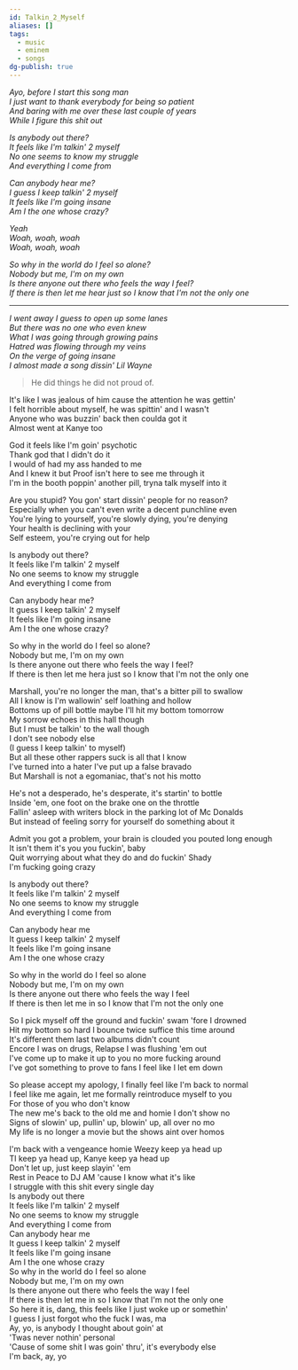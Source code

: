 ```yaml
---
id: Talkin_2_Myself
aliases: []
tags:
  - music
  - eminem
  - songs
dg-publish: true
---
```

*Ayo, before I start this song man*  
*I just want to thank everybody for being so patient*  
*And baring with me over these last couple of years*  
*While I figure this shit out*

*Is anybody out there?*  
*It feels like I'm talkin' 2 myself*  
*No one seems to know my struggle*  
*And everything I come from*

*Can anybody hear me?*  
*I guess I keep talkin' 2 myself*  
*It feels like I'm going insane*  
*Am I the one whose crazy?*

*Yeah*  
*Woah, woah, woah*  
*Woah, woah, woah*

*So why in the world do I feel so alone?*  
*Nobody but me, I'm on my own*  
*Is there anyone out there who feels the way I feel?*  
*If there is then let me hear just so I know that I'm not the only one*

---

*I went away I guess to open up some lanes*  
*But there was no one who even knew*  
*What I was going through growing pains*  
*Hatred was flowing through my veins*  
*On the verge of going insane*  
*I almost made a song dissin' Lil Wayne*

>  He did things he did not proud of. 

It's like I was jealous of him cause the attention he was gettin'  
I felt horrible about myself, he was spittin' and I wasn't  
Anyone who was buzzin' back then coulda got it  
Almost went at Kanye too

God it feels like I'm goin' psychotic  
Thank god that I didn't do it  
I would of had my ass handed to me  
And I knew it but Proof isn't here to see me through it  
I'm in the booth poppin' another pill, tryna talk myself into it

Are you stupid? You gon' start dissin' people for no reason?  
Especially when you can't even write a decent punchline even  
You're lying to yourself, you're slowly dying, you're denying  
Your health is declining with your  
Self esteem, you're crying out for help

Is anybody out there?  
It feels like I'm talkin' 2 myself  
No one seems to know my struggle  
And everything I come from

Can anybody hear me?  
It guess I keep talkin' 2 myself  
It feels like I'm going insane  
Am I the one whose crazy?

So why in the world do I feel so alone?  
Nobody but me, I'm on my own  
Is there anyone out there who feels the way I feel?  
If there is then let me hera just so I know that I'm not the only one

Marshall, you're no longer the man, that's a bitter pill to swallow  
All I know is I'm wallowin' self loathing and hollow  
Bottoms up of pill bottle maybe I'll hit my bottom tomorrow  
My sorrow echoes in this hall though  
But I must be talkin' to the wall though  
I don't see nobody else  
(I guess I keep talkin' to myself)  
But all these other rappers suck is all that I know  
I've turned into a hater I've put up a false bravado  
But Marshall is not a egomaniac, that's not his motto

He's not a desperado, he's desperate, it's startin' to bottle  
Inside 'em, one foot on the brake one on the throttle  
Fallin' asleep with writers block in the parking lot of Mc Donalds  
But instead of feeling sorry for yourself do something about it

Admit you got a problem, your brain is clouded you pouted long enough  
It isn't them it's you you fuckin', baby  
Quit worrying about what they do and do fuckin' Shady  
I'm fucking going crazy

Is anybody out there?  
It feels like I'm talkin' 2 myself  
No one seems to know my struggle  
And everything I come from

Can anybody hear me  
It guess I keep talkin' 2 myself  
It feels like I'm going insane  
Am I the one whose crazy

So why in the world do I feel so alone  
Nobody but me, I'm on my own  
Is there anyone out there who feels the way I feel  
If there is then let me in so I know that I'm not the only one

So I pick myself off the ground and fuckin' swam 'fore I drowned  
Hit my bottom so hard I bounce twice suffice this time around  
It's different them last two albums didn't count  
Encore I was on drugs, Relapse I was flushing 'em out  
I've come up to make it up to you no more fucking around  
I've got something to prove to fans I feel like I let em down

So please accept my apology, I finally feel like I'm back to normal  
I feel like me again, let me formally reintroduce myself to you  
For those of you who don't know  
The new me's back to the old me and homie I don't show no  
Signs of slowin' up, pullin' up, blowin' up, all over no mo  
My life is no longer a movie but the shows aint over homos

I'm back with a vengeance homie Weezy keep ya head up  
TI keep ya head up, Kanye keep ya head up  
Don't let up, just keep slayin' 'em  
Rest in Peace to DJ AM 'cause I know what it's like  
I struggle with this shit every single day  
Is anybody out there  
It feels like I'm talkin' 2 myself  
No one seems to know my struggle  
And everything I come from  
Can anybody hear me  
It guess I keep talkin' 2 myself  
It feels like I'm going insane  
Am I the one whose crazy  
So why in the world do I feel so alone  
Nobody but me, I'm on my own  
Is there anyone out there who feels the way I feel  
If there is then let me in so I know that I'm not the only one  
So here it is, dang, this feels like I just woke up or somethin'  
I guess I just forgot who the fuck I was, ma  
Ay, yo, is anybody I thought about goin' at  
'Twas never nothin' personal  
'Cause of some shit I was goin' thru', it's everybody else  
I'm back, ay, yo
